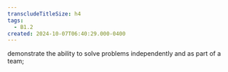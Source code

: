 ```yaml
---
transcludeTitleSize: h4
tags:
  - B1.2
created: 2024-10-07T06:40:29.000-0400
---
```

demonstrate the ability to solve problems independently and as part of a team; 
